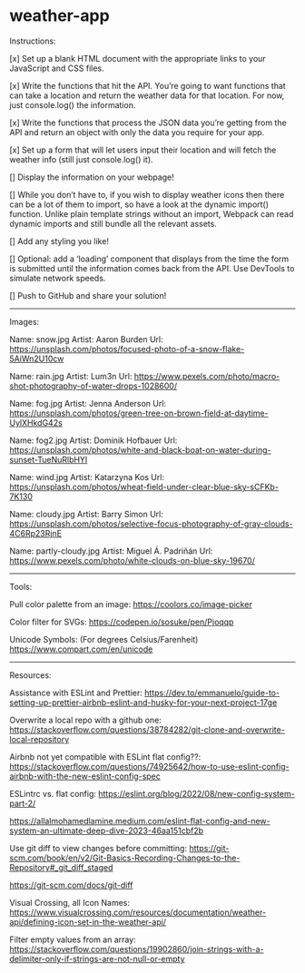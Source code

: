 # weather-app

Instructions:

[x] Set up a blank HTML document with the appropriate links to your JavaScript and CSS files.

[x] Write the functions that hit the API. You’re going to want functions that can take a location and return the weather data for that location. For now, just console.log() the information.

[x] Write the functions that process the JSON data you’re getting from the API and return an object with only the data you require for your app.

[x] Set up a form that will let users input their location and will fetch the weather info (still just console.log() it).

[] Display the information on your webpage!

[] While you don’t have to, if you wish to display weather icons then there can be a lot of them to import, so have a look at the dynamic import() function. Unlike plain template strings without an import, Webpack can read dynamic imports and still bundle all the relevant assets.

[] Add any styling you like!

[] Optional: add a ‘loading’ component that displays from the time the form is submitted until the information comes back from the API. Use DevTools to simulate network speeds.

[] Push to GitHub and share your solution!

---

Images:

Name: snow.jpg
Artist: Aaron Burden
Url: https://unsplash.com/photos/focused-photo-of-a-snow-flake-5AiWn2U10cw

Name: rain.jpg
Artist: Lum3n
Url: https://www.pexels.com/photo/macro-shot-photography-of-water-drops-1028600/

Name: fog.jpg
Artist: Jenna Anderson
Url: https://unsplash.com/photos/green-tree-on-brown-field-at-daytime-UylXHkdG42s

Name: fog2.jpg
Artist: Dominik Hofbauer
Url: https://unsplash.com/photos/white-and-black-boat-on-water-during-sunset-TueNuRlbHYI

Name: wind.jpg
Artist: Katarzyna Kos
Url: https://unsplash.com/photos/wheat-field-under-clear-blue-sky-sCFKb-7K130

Name: cloudy.jpg
Artist: Barry Simon
Url: https://unsplash.com/photos/selective-focus-photography-of-gray-clouds-4C6Rp23RjnE

Name: partly-cloudy.jpg
Artist: Miguel Á. Padriñán
Url: https://www.pexels.com/photo/white-clouds-on-blue-sky-19670/

---

Tools:

Pull color palette from an image:
https://coolors.co/image-picker

Color filter for SVGs:
https://codepen.io/sosuke/pen/Pjoqqp

Unicode Symbols: (For degrees Celsius/Farenheit)
https://www.compart.com/en/unicode

---

Resources:

Assistance with ESLint and Prettier:
https://dev.to/emmanuelo/guide-to-setting-up-prettier-airbnb-eslint-and-husky-for-your-next-project-17ge

Overwrite a local repo with a github one:
https://stackoverflow.com/questions/38784282/git-clone-and-overwrite-local-repository

Airbnb not yet compatible with ESLint flat config??:
https://stackoverflow.com/questions/74925642/how-to-use-eslint-config-airbnb-with-the-new-eslint-config-spec

ESLintrc vs. flat config:
https://eslint.org/blog/2022/08/new-config-system-part-2/

https://allalmohamedlamine.medium.com/eslint-flat-config-and-new-system-an-ultimate-deep-dive-2023-46aa151cbf2b

Use git diff to view changes before committing:
https://git-scm.com/book/en/v2/Git-Basics-Recording-Changes-to-the-Repository#_git_diff_staged

https://git-scm.com/docs/git-diff

Visual Crossing, all Icon Names:
https://www.visualcrossing.com/resources/documentation/weather-api/defining-icon-set-in-the-weather-api/

Filter empty values from an array:
https://stackoverflow.com/questions/19902860/join-strings-with-a-delimiter-only-if-strings-are-not-null-or-empty
